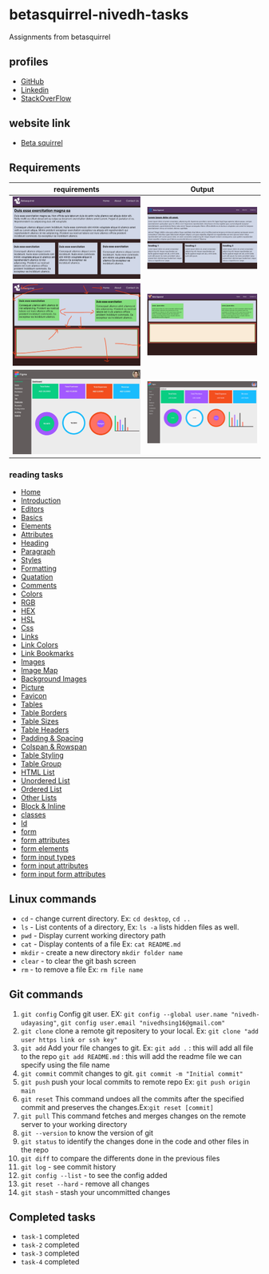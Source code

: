 # betasquirrel-nivedh-tasks

Assignments from betasquirrel

## profiles

- [GitHub](https://github.com/nivedh-udayasing)
- [Linkedin](https://www.linkedin.com/in/nivedh-udayasing-1b5485152/)
- [StackOverFlow](https://stackoverflow.com/users/19407687/nivedh-udayasing?tab=profile)

## website link

- [Beta squirrel](https://nivedh-udayasing.github.io/betasquirrel-nivedh-tasks/)

## Requirements

| requirements                                    | Output                                     |
| ----------------------------------------------- | ------------------------------------------ |
| ![Task-1](images/output/task-1requirements.jpg) | ![task-1](images/output/Task-1-output.png) |
| ![Task-2](images/output/Task-2requirement.jpg)  | ![task-2](images/output/Task-2-output.png) |
| ![Task-4](images/output/task-4requirement.jpg)  | ![Task-4](images/output/Task-4-output.png) |

### reading tasks

- [Home](https://www.w3schools.com/html/default.asp)
- [Introduction](https://www.w3schools.com/html/html_intro.asp)
- [Editors](https://www.w3schools.com/html/html_editors.asp)
- [Basics](https://www.w3schools.com/html/html_basic.asp)
- [Elements](https://www.w3schools.com/html/html_elements.asp)
- [Attributes](https://www.w3schools.com/html/html_attributes.asp)
- [Heading](https://www.w3schools.com/html/html_headings.asp)
- [Paragraph](https://www.w3schools.com/html/html_paragraphs.asp)
- [Styles](https://www.w3schools.com/html/html_styles.asp)
- [Formatting](https://www.w3schools.com/html/html_formatting.asp)
- [Quatation](https://www.w3schools.com/html/html_quotation_elements.asp)
- [Comments](https://www.w3schools.com/html/html_comments.asp)
- [Colors](https://www.w3schools.com/html/html_colors.asp)
- [RGB](https://www.w3schools.com/html/html_colors_rgb.asp)
- [HEX](https://www.w3schools.com/html/html_colors_hex.asp)
- [HSL](https://www.w3schools.com/html/html_colors_hsl.asp)
- [Css](https://www.w3schools.com/html/html_css.asp)
- [Links](https://www.w3schools.com/html/html_links.asp)
- [Link Colors](https://www.w3schools.com/html/html_links_colors.asp)
- [Link Bookmarks](https://www.w3schools.com/html/html_links_bookmarks.asp)
- [Images](https://www.w3schools.com/html/html_images.asp)
- [Image Map](https://www.w3schools.com/html/html_images_imagemap.asp)
- [Background Images](https://www.w3schools.com/html/html_images_background.asp)
- [Picture](https://www.w3schools.com/html/html_images_picture.asp)
- [Favicon](https://www.w3schools.com/html/html_favicon.asp)
- [Tables](https://www.w3schools.com/html/html_tables.asp)
- [Table Borders](https://www.w3schools.com/html/html_table_borders.asp)
- [Table Sizes](https://www.w3schools.com/html/html_table_sizes.asp)
- [Table Headers](https://www.w3schools.com/html/html_table_headers.asp)
- [Padding & Spacing](https://www.w3schools.com/html/html_table_padding_spacing.asp)
- [Colspan & Rowspan](https://www.w3schools.com/html/html_table_colspan_rowspan.asp)
- [Table Styling](https://www.w3schools.com/html/html_table_styling.asp)
- [Table Group](https://www.w3schools.com/html/html_table_colgroup.asp)
- [HTML List](https://www.w3schools.com/html/html_lists.asp)
- [Unordered List](https://www.w3schools.com/html/html_lists_unordered.asp)
- [Ordered List](https://www.w3schools.com/html/html_lists_ordered.asp)
- [Other Lists](https://www.w3schools.com/html/html_lists_other.asp)
- [Block & Inline](https://www.w3schools.com/html/html_blocks.asp)
- [classes](https://www.w3schools.com/html/html_classes.asp)
- [Id](https://www.w3schools.com/html/html_id.asp)
- [form](https://www.w3schools.com/css/css_form.asp)
- [form attributes](https://www.w3schools.com/html/html_forms_attributes.asp)
- [form elements](https://www.w3schools.com/html/html_form_elements.asp)
- [form input types](https://www.w3schools.com/html/html_form_input_types.asp)
- [form input attributes](https://www.w3schools.com/html/html_form_attributes.asp)
- [form input form attributes](https://www.w3schools.com/html/html_form_attributes_form.asp)

## Linux commands

- `cd` - change current directory. Ex: `cd desktop`, `cd ..`
- `ls` - List contents of a directory, Ex: `ls -a` lists hidden files as well.
- `pwd` - Display current working directory path
- `cat` - Display contents of a file Ex: `cat README.md`
- `mkdir` - create a new directory `mkdir folder name`
- `clear` - to clear the git bash screen
- `rm` - to remove a file Ex: `rm file name`

## Git commands

1. `git config` Config git user. EX: `git config --global user.name "nivedh-udayasing"`, `git config user.email "nivedhsing16@gmail.com"`
2. `git clone` clone a remote git repositery to your local. Ex: `git clone "add user https link or ssh key"`
3. `git add` Add your file changes to git. Ex: `git add .` : this will add all file to the repo
   `git add README.md` : this will add the readme file we can specify using the file name
4. `git commit` commit changes to git. `git commit -m "Initial commit"`
5. `git push` push your local commits to remote repo Ex: `git push origin main`
6. `git reset` This command undoes all the commits after the specified commit and preserves the changes.Ex:`git reset [commit]`
7. `git pull` This command fetches and merges changes on the remote server to your working directory
8. `git --version` to know the version of git
9. `git status` to identify the changes done in the code and other files in the repo
10. `git diff` to compare the differents done in the previous files
11. `git log` - see commit history
12. `git config --list` - to see the config added
13. `git reset --hard` - remove all changes
14. `git stash` - stash your uncommitted changes

## Completed tasks

- `task-1` completed
- `task-2` completed
- `task-3` completed
- `task-4` completed
